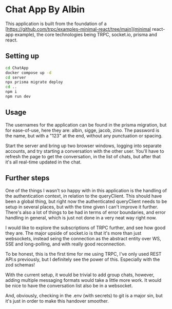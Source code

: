 # Chat App By Albin

This application is built from the foundation of a [https://github.com/trpc/examples-minimal-react/tree/main](minimal react-app example), the core technologies being TRPC, socket.io, prisma and react.

## Setting up

```bash
cd ChatApp
docker compose up -d
cd server
npx prisma migrate deploy
cd ..
npm i
npm run dev
```

## Usage

The usernames for the application can be found in the prisma migration, but for ease-of-use, here they are: albin, sigge, jacob, zino. The password is the name, but with a "123" at the end, without any punctuation or spacing.

Start the server and bring up two browser windows, logging into separate accounts, and try starting a conversation with the other user. You'll have to refresh the page to get the conversation, in the list of chats, but after that it's all real-time updated in the chat.

## Further steps

One of the things I wasn't so happy with in this application is the handling of the authentication context, in relation to the queryClient. This should have been a global thing, but right now the authenticated queryClient needs to be setup in several places, but with the time given I can't improve it further. There's also a lot of things to be had in terms of error boundaries, and error handling in general, which is just not done in a very neat way right now.

I would like to explore the subscriptions of TRPC further, and see how good they are. The major upside of socket.io is that it's more than just websockets, instead seing the connection as the abstract entity over WS, SSE and long-polling, and with really good reconnection.

To be honest, this is the first time for me using TRPC, I've only used REST API:s previously, but I definitely see the power of this. Especially with the zod schemas!

With the current setup, it would be trivial to add group chats, however, adding multiple messaging formats would take a little more work. It would be nice to have the conversation list also be in a websocket.

And, obviously, checking in the .env (with secrets) to git is a major sin, but it's just in order to make this handover smoother.
